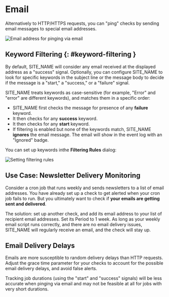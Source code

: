 # Email

Alternatively to HTTP/HTTPS requests, you can "ping" checks by
sending email messages to special email addresses.

![Email address for pinging via email](IMG_URL/emails.png)

## Keyword Filtering {: #keyword-filtering }

By default, SITE_NAME will consider any email received at the displayed address as
a "success" signal. Optionally, you can configure SITE_NAME to look for specific
keywords in the subject line or the message body to decide if the message
is a "start," a "success," or a "failure" signal.

SITE_NAME treats keywords as case-sensitive (for example, "Error" and "error" are
different keywords), and matches them in a specific order:

* SITE_NAME first checks the message for presence of any **failure** keyword.
* It then checks for any **success** keyword.
* It then checks for any **start** keyword.
* If filtering is enabled but none of the keywords match, SITE_NAME **ignores**
  the email message. The email will show in the event log with an "Ignored" badge.

You can set up keywords inthe **Filtering Rules** dialog:

![Setting filtering rules](IMG_URL/filtering_rules.png)

## Use Case: Newsletter Delivery Monitoring

Consider a cron job that runs weekly and sends newsletters
to a list of email addresses. You have already set up a check to get alerted
when your cron job fails to run. But you ultimately want to check if
**your emails are getting sent and delivered**.

The solution: set up another check, and add its email address to your list of
recipient email addresses. Set its Period to 1 week. As long as your weekly email
script runs correctly, and there are no email delivery issues,
SITE_NAME will regularly receive an email, and the check will stay up.

## Email Delivery Delays

Emails are more susceptible to random delivery delays than HTTP requests.
Adjust the grace time parameter for your checks to account for the
possible email delivery delays, and avoid false alerts.

Tracking job durations (using the "start" and "success" signals) will be less
accurate when pinging via email and may not be feasible at all for jobs with
very short durations.
